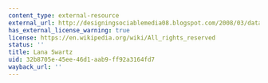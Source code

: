 ```yaml
---
content_type: external-resource
external_url: http://designingsociablemedia08.blogspot.com/2008/03/data-portraits-depicting-people.html
has_external_license_warning: true
license: https://en.wikipedia.org/wiki/All_rights_reserved
status: ''
title: Lana Swartz
uid: 32b8705e-45ee-46d1-aab9-ff92a3164fd7
wayback_url: ''
---
```

